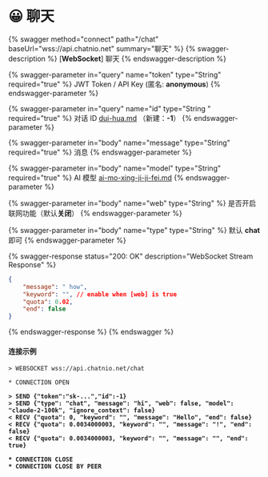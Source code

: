 # 😀 聊天



{% swagger method="connect" path="/chat" baseUrl="wss://api.chatnio.net" summary="聊天" %}
{% swagger-description %}
\[**WebSocket**] 聊天
{% endswagger-description %}

{% swagger-parameter in="query" name="token" type="String" required="true" %}
JWT Token / API Key (匿名: **anonymous**)
{% endswagger-parameter %}

{% swagger-parameter in="query" name="id" type="String " required="true" %}
对话 ID [dui-hua.md](dui-hua.md "mention") （新建：**-1**）
{% endswagger-parameter %}

{% swagger-parameter in="body" name="message" type="String" required="true" %}
消息
{% endswagger-parameter %}

{% swagger-parameter in="body" name="model" type="String" required="true" %}
AI 模型 [ai-mo-xing-ji-ji-fei.md](../../ai-mo-xing-ji-ji-fei.md "mention")
{% endswagger-parameter %}

{% swagger-parameter in="body" name="web" type="String" %}
是否开启联网功能（默认**关闭**）
{% endswagger-parameter %}

{% swagger-parameter in="body" name="type" type="String" %}
默认 **chat** 即可
{% endswagger-parameter %}

{% swagger-response status="200: OK" description="WebSocket Stream Response" %}
```json
{
    "message": " how",
    "keyword": "", // enable when [web] is true
    "quota": 0.02,
    "end": false
}
```
{% endswagger-response %}
{% endswagger %}

#### 连接示例

<pre class="language-json"><code class="lang-json">> WEBSOCKET wss://api.chatnio.net/chat

* CONNECTION OPEN

<strong>> SEND {"token":"sk-...","id":-1}
</strong><strong>> SEND {"type": "chat", "message": "hi", "web": false, "model": "claude-2-100k", "ignore_context": false}
</strong><strong>&#x3C; RECV {"quota": 0, "keyword": "", "message": "Hello", "end": false}
</strong><strong>&#x3C; RECV {"quota": 0.0034000003, "keyword": "", "message": "!", "end": false}
</strong><strong>&#x3C; RECV {"quota": 0.0034000003, "keyword": "", "message": "", "end": true}
</strong><strong>
</strong><strong>* CONNECTION CLOSE
</strong><strong>* CONNECTION CLOSE BY PEER
</strong></code></pre>

